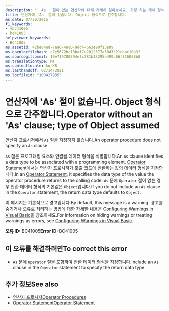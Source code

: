 ```yaml
---
description: "' As ' 절이 없는 연산자에 대해 자세히 알아보세요. 가정 하는 개체 형식"
title: 연산자에 'As' 절이 없습니다. Object 형식으로 간주합니다.
ms.date: 07/20/2015
f1_keywords:
- vbc41005
- bc41005
helpviewer_keywords:
- BC41005
ms.assetid: 42be84ed-7aa6-4ac0-9dd4-663e90f13e09
ms.openlocfilehash: c7e5672bc13baf7e2812577a5043c21cbac10a3f
ms.sourcegitcommit: 10e719780594efc781b15295e499c66f316068b8
ms.translationtype: MT
ms.contentlocale: ko-KR
ms.lasthandoff: 02/14/2021
ms.locfileid: "100427935"
---
```

# <a name="operator-without-an-as-clause-type-of-object-assumed"></a><span data-ttu-id="eed10-103">연산자에 'As' 절이 없습니다. Object 형식으로 간주합니다.</span><span class="sxs-lookup"><span data-stu-id="eed10-103">Operator without an 'As' clause; type of Object assumed</span></span>

<span data-ttu-id="eed10-104">연산자 프로시저에서 `As` 절을 지정하지 않습니다.</span><span class="sxs-lookup"><span data-stu-id="eed10-104">An operator procedure does not specify an `As` clause.</span></span>  
  
 <span data-ttu-id="eed10-105">`As` 절은 프로그래밍 요소와 연결될 데이터 형식을 식별합니다.</span><span class="sxs-lookup"><span data-stu-id="eed10-105">An `As` clause identifies a data type to be associated with a programming element.</span></span> <span data-ttu-id="eed10-106">[Operator Statement](../language-reference/statements/operator-statement.md)에서는 연산자 프로시저가 호출 코드에 반환하는 값의 데이터 형식을 지정합니다.</span><span class="sxs-lookup"><span data-stu-id="eed10-106">In an [Operator Statement](../language-reference/statements/operator-statement.md), it specifies the data type of the value the operator procedure returns to the calling code.</span></span> <span data-ttu-id="eed10-107">`As` 문에 `Operator` 절이 없는 경우 반환 데이터 형식의 기본값은 `Object`입니다.</span><span class="sxs-lookup"><span data-stu-id="eed10-107">If you do not include an `As` clause in the `Operator` statement, the return data type defaults to `Object`.</span></span>  
  
 <span data-ttu-id="eed10-108">이 메시지는 기본적으로 경고입니다.</span><span class="sxs-lookup"><span data-stu-id="eed10-108">By default, this message is a warning.</span></span> <span data-ttu-id="eed10-109">경고를 숨기거나 오류로 처리하는 방법에 대한 자세한 내용은 [Configuring Warnings in Visual Basic](/visualstudio/ide/configuring-warnings-in-visual-basic)을 참조하세요.</span><span class="sxs-lookup"><span data-stu-id="eed10-109">For information on hiding warnings or treating warnings as errors, see [Configuring Warnings in Visual Basic](/visualstudio/ide/configuring-warnings-in-visual-basic).</span></span>  
  
 <span data-ttu-id="eed10-110">**오류 ID:** BC41005</span><span class="sxs-lookup"><span data-stu-id="eed10-110">**Error ID:** BC41005</span></span>  
  
## <a name="to-correct-this-error"></a><span data-ttu-id="eed10-111">이 오류를 해결하려면</span><span class="sxs-lookup"><span data-stu-id="eed10-111">To correct this error</span></span>  
  
- <span data-ttu-id="eed10-112">`As` 문에 `Operator` 절을 포함하여 반환 데이터 형식을 지정합니다.</span><span class="sxs-lookup"><span data-stu-id="eed10-112">Include an `As` clause in the `Operator` statement to specify the return data type.</span></span>  
  
## <a name="see-also"></a><span data-ttu-id="eed10-113">추가 정보</span><span class="sxs-lookup"><span data-stu-id="eed10-113">See also</span></span>

- [<span data-ttu-id="eed10-114">연산자 프로시저</span><span class="sxs-lookup"><span data-stu-id="eed10-114">Operator Procedures</span></span>](../programming-guide/language-features/procedures/operator-procedures.md)
- [<span data-ttu-id="eed10-115">Operator Statement</span><span class="sxs-lookup"><span data-stu-id="eed10-115">Operator Statement</span></span>](../language-reference/statements/operator-statement.md)
